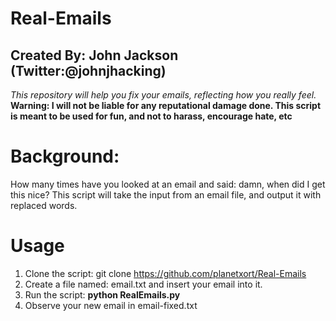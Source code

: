 # Real-Emails
**Created By: John Jackson (Twitter:@johnjhacking)**
----------------------------------------------------
*This repository will help you fix your emails, reflecting how you really feel.*
**Warning: I will not be liable for any reputational damage done. This script is meant to be used for fun, and not to harass, encourage hate, etc**


# Background:
How many times have you looked at an email and said: damn, when did I get this nice? 
This script will take the input from an email file, and output it with replaced words.

# Usage
1. Clone the script: git clone https://github.com/planetxort/Real-Emails
2. Create a file named: email.txt and insert your email into it.
3. Run the script: **python RealEmails.py**
4. Observe your new email in email-fixed.txt
